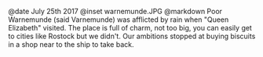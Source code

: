 @date		July 25th 2017
@inset		warnemunde.JPG
@markdown
Poor Warnemunde (said Varnemunde) was afflicted by rain when
"Queen Elizabeth" visited. The place is full of charm, not too
big, you can easily get to cities like Rostock but we didn't.
Our ambitions stopped at buying biscuits in a shop near to the
ship to take back.
